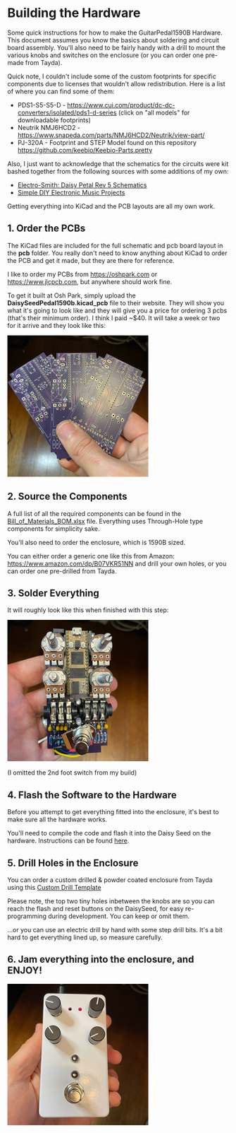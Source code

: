 # Building the Hardware
Some quick instructions for how to make the GuitarPedal1590B Hardware.  This document assumes you know the basics about soldering and circuit board assembly.  You'll also need to be fairly handy with a drill to mount the various knobs and switches on the enclosure (or you can order one pre-made from Tayda).

Quick note, I couldn't include some of the custom footprints for specific components due to licenses that wouldn't allow redistribution.  Here is a list of where you can find some of them:

* PDS1-S5-S5-D - https://www.cui.com/product/dc-dc-converters/isolated/pds1-d-series (click on "all models" for downloadable footprints)
* Neutrik NMJ6HCD2 - https://www.snapeda.com/parts/NMJ6HCD2/Neutrik/view-part/
* PJ-320A - Footprint and STEP Model found on this repository https://github.com/keebio/Keebio-Parts.pretty

Also, I just want to acknowledge that the schematics for the circuits were kit bashed together from the following sources with some additions of my own:

* [Electro-Smith: Daisy Petal Rev 5 Schematics](https://github.com/electro-smith/Hardware/blob/master/reference/daisy_petal/ES_Daisy_Petal_Rev5.pdf)
* [Simple DIY Electronic Music Projects](https://diyelectromusic.wordpress.com/2022/08/29/3v3-midi-module-pcb/)

Getting everything into KiCad and the PCB layouts are all my own work.

## 1. Order the PCBs

The KiCad files are included for the full schematic and pcb board layout in the **pcb** folder.  You really don't need to know anything about KiCad to order the PCB and get it made, but they are there for reference.

I like to order my PCBs from https://oshpark.com or https://www.jlcpcb.com, but anywhere should work fine.

To get it built at Osh Park, simply upload the **DaisySeedPedal1590b.kicad_pcb** file to their website. They will show you what it's going to look like and they will give you a price for ordering 3 pcbs (that's their minimum order).  I think I paid ~$40.  It will take a week or two for it arrive and they look like this:

![PCBs](images/PCBs.png)

## 2. Source the Components

A full list of all the required components can be found in the [Bill_of_Materials_BOM.xlsx](Bill_of_Materials_BOM.xlsx) file.  Everything uses Through-Hole type components for simplicity sake.

You'll also need to order the enclosure, which is 1590B sized.

You can either order a generic one like this from Amazon: https://www.amazon.com/dp/B07VKR51NN and drill your own holes, or you can order one pre-drilled from Tayda.

## 3. Solder Everything

It will roughly look like this when finished with this step:

![CircuitBoard](images/CircuitBoard.png)

(I omitted the 2nd foot switch from my build)

## 4. Flash the Software to the Hardware

Before you attempt to get everything fitted into the enclosure, it's best to make sure all the hardware works.

You'll need to compile the code and flash it into the Daisy Seed on the hardware. Instructions can be found [here](../README.md).

## 5. Drill Holes in the Enclosure

You can order a custom drilled & powder coated enclosure from Tayda using this [Custom Drill Template](https://drill.taydakits.com/box-designs/new?public_key=YWRhVFFGU0Z2c3RJR09VQ1U4S3EvUT09Cg==)

Please note, the top two tiny holes inbetween the knobs are so you can reach the flash and reset buttons on the DaisySeed, for easy re-programming during development.  You can keep or omit them. 

...or you can use an electric drill by hand with some step drill bits. It's a bit hard to get everything lined up, so measure carefully.

## 6. Jam everything into the enclosure, and ENJOY!

![FinalProduct](images/FinalProduct.png)
